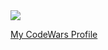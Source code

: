 <img src="https://www.codewars.com/packs/assets/logo.f607a0fb.svg">

[My CodeWars Profile](https://www.codewars.com/users/Rid4ks)